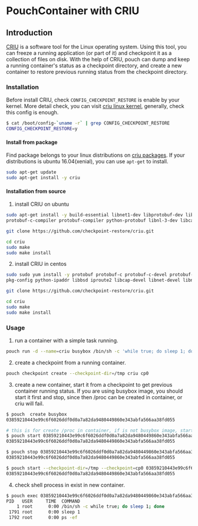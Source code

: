 # PouchContainer with CRIU

## Introduction

[CRIU](https://criu.org/Main_Page) is a software tool for the Linux operating system. Using this tool, you can freeze a running application (or part of it) and checkpoint it as a collection of files on disk. With the help of CRIU, pouch can dump and keep a running container's status as a checkpoint directory, and create a new container to restore previous running status from the checkpoint directory.

### Installation

Before install CRIU, check `CONFIG_CHECKPOINT_RESTORE` is enable by your kernel. More detail check, you can visit [criu linux kernel](https://criu.org/Linux_kernel), generally, check this config is enough.

```bash
$ cat /boot/config-`uname -r` | grep CONFIG_CHECKPOINT_RESTORE
CONFIG_CHECKPOINT_RESTORE=y
```

#### Install from package

Find package belongs to your linux distributions on [criu packages](https://criu.org/Packages). If your distributions is ubuntu 16.04(xenial), you can use `apt-get` to install.

```bash
sudo apt-get update
sudo apt-get install -y criu
```

#### Installation from source

1. install CRIU on ubuntu

```bash
sudo apt-get install -y build-essential libnet1-dev libprotobuf-dev libprotobuf-c0-dev \
protobuf-c-compiler protobuf-compiler python-protobuf libnl-3-dev libcap-dev asciidoc

git clone https://github.com/checkpoint-restore/criu.git

cd criu
sudo make
sudo make install
```

2. install CRIU in centos

```bash
sudo sudo yum install -y protobuf protobuf-c protobuf-c-devel protobuf-compiler protobuf-devel protobuf-python \
pkg-config python-ipaddr libbsd iproute2 libcap-devel libnet-devel libnl3-devel asciidoc xmlto

git clone https://github.com/checkpoint-restore/criu.git

cd criu
sudo make
sudo make install
```

### Usage

1. run a container with a simple task running.

```bash
pouch run -d --name=criu busybox /bin/sh -c 'while true; do sleep 1; done'
```

2. create a checkpoint from a running container.

```bash
pouch checkpoint create --checkpoint-dir=/tmp criu cp0
```

3. create a new container, start it from a checkpoint to get previous container running status. If you are using busybox image, you should start it first and stop, since then /proc can be created in container, or criu will fail.

```bash
$ pouch  create busybox
03859210443e99c6f6026ddf0d0a7a82da9480449860e343abfa566aa38fd055

# this is for create /proc in container, if is not busybox image, start and stop is no need.
$ pouch start 03859210443e99c6f6026ddf0d0a7a82da9480449860e343abfa566aa38fd055
03859210443e99c6f6026ddf0d0a7a82da9480449860e343abfa566aa38fd055

$ pouch stop 03859210443e99c6f6026ddf0d0a7a82da9480449860e343abfa566aa38fd055
03859210443e99c6f6026ddf0d0a7a82da9480449860e343abfa566aa38fd055

$ pouch start --checkpoint-dir=/tmp --checkpoint=cp0 03859210443e99c6f6026ddf0d0a7a82da9480449860e343abfa566aa38fd055
03859210443e99c6f6026ddf0d0a7a82da9480449860e343abfa566aa38fd055
```

4. check shell process in exist in new container.

```bash
$ pouch exec 03859210443e99c6f6026ddf0d0a7a82da9480449860e343abfa566aa38fd055 ps -ef
PID   USER     TIME  COMMAND
    1 root      0:00 /bin/sh -c while true; do sleep 1; done
 1791 root      0:00 sleep 1
 1792 root      0:00 ps -ef
```
